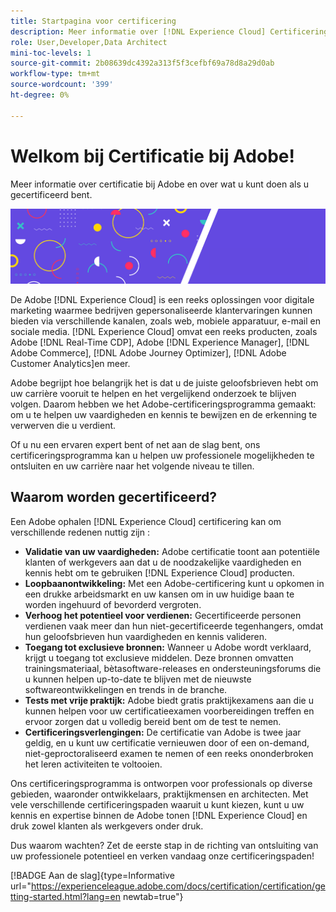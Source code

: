 ```yaml
---
title: Startpagina voor certificering
description: Meer informatie over [!DNL Experience Cloud] Certificering bij Adobe. Kom te weten wat certificeren voor u kan doen.
role: User,Developer,Data Architect
mini-toc-levels: 1
source-git-commit: 2b08639dc4392a313f5f3cefbf69a78d8a29d0ab
workflow-type: tm+mt
source-wordcount: '399'
ht-degree: 0%

---
```


# Welkom bij Certificatie bij Adobe!

Meer informatie over certificatie bij Adobe en over wat u kunt doen als u gecertificeerd bent.

![Banner](/help/certifications/assets/home_banner_narrow.png)

De Adobe [!DNL Experience Cloud] is een reeks oplossingen voor digitale marketing waarmee bedrijven gepersonaliseerde klantervaringen kunnen bieden via verschillende kanalen, zoals web, mobiele apparatuur, e-mail en sociale media. [!DNL Experience Cloud] omvat een reeks producten, zoals Adobe [!DNL Real-Time CDP], Adobe [!DNL Experience Manager], [!DNL Adobe Commerce], [!DNL Adobe Journey Optimizer], [!DNL Adobe Customer Analytics]en meer.

Adobe begrijpt hoe belangrijk het is dat u de juiste geloofsbrieven hebt om uw carrière vooruit te helpen en het vergelijkend onderzoek te blijven volgen. Daarom hebben we het Adobe-certificeringsprogramma gemaakt: om u te helpen uw vaardigheden en kennis te bewijzen en de erkenning te verwerven die u verdient.

Of u nu een ervaren expert bent of net aan de slag bent, ons certificeringsprogramma kan u helpen uw professionele mogelijkheden te ontsluiten en uw carrière naar het volgende niveau te tillen.

## Waarom worden gecertificeerd?

Een Adobe ophalen [!DNL Experience Cloud] certificering kan om verschillende redenen nuttig zijn :

* **Validatie van uw vaardigheden:** Adobe certificatie toont aan potentiële klanten of werkgevers aan dat u de noodzakelijke vaardigheden en kennis hebt om te gebruiken [!DNL Experience Cloud] producten.
* **Loopbaanontwikkeling:** Met een Adobe-certificering kunt u opkomen in een drukke arbeidsmarkt en uw kansen om in uw huidige baan te worden ingehuurd of bevorderd vergroten.
* **Verhoog het potentieel voor verdienen:** Gecertificeerde personen verdienen vaak meer dan hun niet-gecertificeerde tegenhangers, omdat hun geloofsbrieven hun vaardigheden en kennis valideren.
* **Toegang tot exclusieve bronnen:** Wanneer u Adobe wordt verklaard, krijgt u toegang tot exclusieve middelen. Deze bronnen omvatten trainingsmateriaal, bètasoftware-releases en ondersteuningsforums die u kunnen helpen up-to-date te blijven met de nieuwste softwareontwikkelingen en trends in de branche.
* **Tests met vrije praktijk:** Adobe biedt gratis praktijkexamens aan die u kunnen helpen voor uw certificatieexamen voorbereidingen treffen en ervoor zorgen dat u volledig bereid bent om de test te nemen.
* **Certificeringsverlengingen:** De certificatie van Adobe is twee jaar geldig, en u kunt uw certificatie vernieuwen door of een on-demand, niet-geproctoraliseerd examen te nemen of een reeks ononderbroken het leren activiteiten te voltooien.

Ons certificeringsprogramma is ontworpen voor professionals op diverse gebieden, waaronder ontwikkelaars, praktijkmensen en architecten. Met vele verschillende certificeringspaden waaruit u kunt kiezen, kunt u uw kennis en expertise binnen de Adobe tonen [!DNL Experience Cloud] en druk zowel klanten als werkgevers onder druk.

Dus waarom wachten? Zet de eerste stap in de richting van ontsluiting van uw professionele potentieel en verken vandaag onze certificeringspaden!

[!BADGE Aan de slag]{type=Informative url="https://experienceleague.adobe.com/docs/certification/certification/getting-started.html?lang=en newtab=true"}
